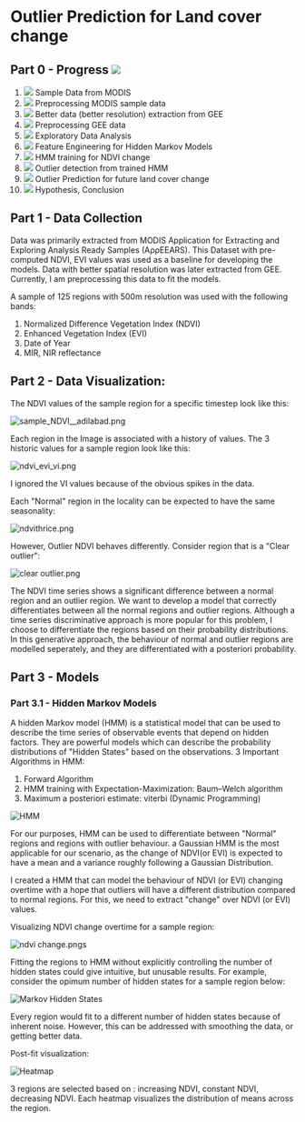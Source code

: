 # Outlier Prediction for Land cover change

## Part 0 - Progress ![](https://geps.dev/progress/75)

1. ![](https://geps.dev/progress/100) Sample Data from MODIS                               
2. ![](https://geps.dev/progress/100) Preprocessing MODIS sample data                      
3. ![](https://geps.dev/progress/100) Better data (better resolution) extraction from GEE  
4. ![](https://geps.dev/progress/100) Preprocessing GEE data                               
5. ![](https://geps.dev/progress/100) Exploratory Data Analysis                            
6. ![](https://geps.dev/progress/80) Feature Engineering for Hidden Markov Models         
7. ![](https://geps.dev/progress/100) HMM training for NDVI change                         
8. ![](https://geps.dev/progress/40) Outlier detection from trained HMM  
9. ![](https://geps.dev/progress/30) Outlier Prediction for future land cover change 
10. ![](https://geps.dev/progress/0) Hypothesis, Conclusion                

## Part 1 - Data Collection
Data was primarily extracted from MODIS Application for Extracting and Exploring Analysis Ready Samples (AρρEEARS). This Dataset with pre-computed NDVI, EVI values was used as a baseline for developing the models. 
Data with better spatial resolution was later extracted from GEE. Currently, I am preprocessing this data to fit the models.


A sample of 125 regions with 500m resolution was used with the following bands:

1. Normalized Difference Vegetation Index (NDVI)
2. Enhanced Vegetation Index (EVI)
3. Date of Year
4. MIR, NIR reflectance

## Part 2 - Data Visualization:

The NDVI values of the sample region for a specific timestep look like this:

![sample_NDVI__adilabad.png](plots/sample_NDVI__adilabad.png)

Each region in the Image is associated with a history of values.  The 3 historic values for a sample region look like this:

![ndvi_evi_vi.png](plots/ndvi_evi_vi.png)

I ignored the VI values because of the obvious spikes in the data. 

Each "Normal" region in the locality can be expected to have the same seasonality:

![ndvithrice.png](plots/ndvithrice.png)

However, Outlier NDVI behaves differently. Consider region that is a "Clear outlier":

![clear outlier.png](plots/clear-outlier.png)

The NDVI time series shows a significant difference between a normal region and an outlier region. We want to develop a model that correctly differentiates between all the normal regions and outlier regions. Although a time series discriminative approach is more popular for this problem, I choose to differentiate the regions based on their probability distributions. In this generative approach, the behaviour of normal and outlier regions are modelled seperately, and they are differentiated with a posteriori probability.



## Part 3 - Models
### Part 3.1 - Hidden Markov Models

A hidden Markov model (HMM) is a statistical model that can be used to describe the time series of observable events that depend on hidden factors. They are powerful models which can describe the probability distributions of "Hidden States" based on the observations. 
3 Important Algorithms in HMM:
1. Forward Algorithm
2. HMM training with Expectation-Maximization: Baum–Welch algorithm
3. Maximum a posteriori estimate: viterbi (Dynamic Programming)

![HMM](imgs/hmm.png)

For our purposes, HMM can be used to differentiate between "Normal" regions and regions with outlier behaviour. a Gaussian HMM is the most applicable for our scenario, as the change of NDVI(or EVI) is expected to have a mean and a variance roughly following a Gaussian Distribution.

I created a HMM that can model the behaviour of NDVI (or EVI) changing overtime with a hope that outliers will have a different distribution compared to normal regions.  For this, we need to extract "change" over NDVI (or EVI) values. 

Visualizing NDVI change overtime for a sample region:

![ndvi change.pngs](plots/ndvi_change.png)

Fitting the regions to HMM without explicitly controlling the number of hidden states could give intuitive, but unusable results. For example, consider the opimum number of hidden states for a sample region below:

![Markov Hidden States](plots/Hidden_states.png)

Every region would fit to a different number of hidden states because of inherent noise. However, this can be addressed with smoothing the data, or getting better data.


Post-fit visualization:

![Heatmap](plots/ndviheatmap.png)

3 regions are selected based on : increasing NDVI, constant NDVI, decreasing NDVI. Each heatmap visualizes the distribution of means across the region. 
 










